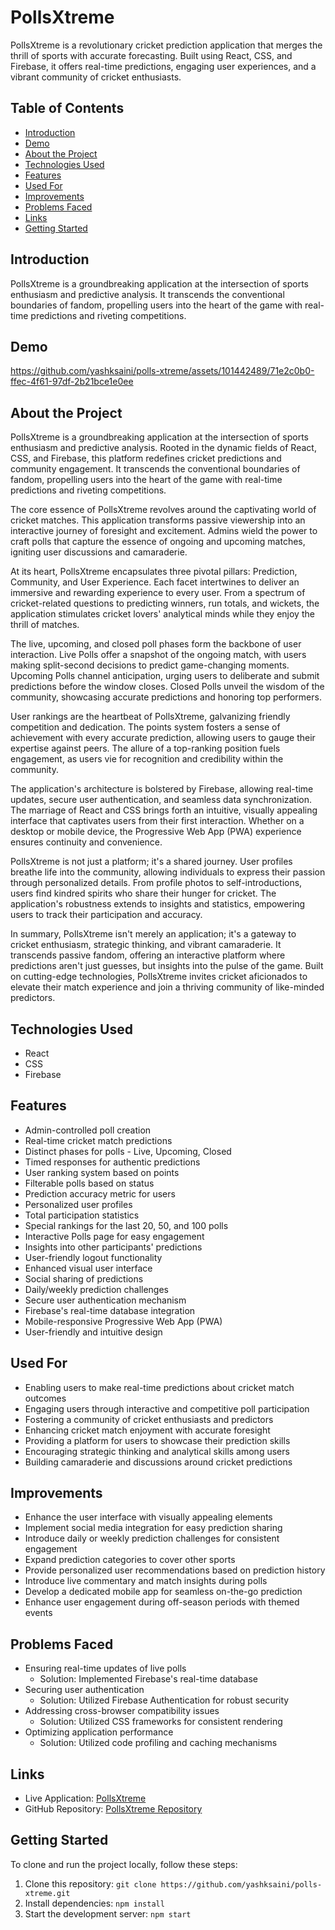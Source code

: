 # PollsXtreme

PollsXtreme is a revolutionary cricket prediction application that merges the thrill of sports with accurate forecasting. Built using React, CSS, and Firebase, it offers real-time predictions, engaging user experiences, and a vibrant community of cricket enthusiasts.

## Table of Contents
- [Introduction](#introduction)
- [Demo](#demo)
- [About the Project](#about-the-project)
- [Technologies Used](#technologies-used)
- [Features](#features)
- [Used For](#used-for)
- [Improvements](#improvements)
- [Problems Faced](#problems-faced)
- [Links](#links)
- [Getting Started](#getting-started)

## Introduction

PollsXtreme is a groundbreaking application at the intersection of sports enthusiasm and predictive analysis. It transcends the conventional boundaries of fandom, propelling users into the heart of the game with real-time predictions and riveting competitions.

## Demo



https://github.com/yashksaini/polls-xtreme/assets/101442489/71e2c0b0-ffec-4f61-97df-2b21bce1e0ee



## About the Project

PollsXtreme is a groundbreaking application at the intersection of sports enthusiasm and predictive analysis. Rooted in the dynamic fields of React, CSS, and Firebase, this platform redefines cricket predictions and community engagement. It transcends the conventional boundaries of fandom, propelling users into the heart of the game with real-time predictions and riveting competitions.
        
The core essence of PollsXtreme revolves around the captivating world of cricket matches. This application transforms passive viewership into an interactive journey of foresight and excitement. Admins wield the power to craft polls that capture the essence of ongoing and upcoming matches, igniting user discussions and camaraderie.
        
At its heart, PollsXtreme encapsulates three pivotal pillars: Prediction, Community, and User Experience. Each facet intertwines to deliver an immersive and rewarding experience to every user. From a spectrum of cricket-related questions to predicting winners, run totals, and wickets, the application stimulates cricket lovers' analytical minds while they enjoy the thrill of matches.
        
The live, upcoming, and closed poll phases form the backbone of user interaction. Live Polls offer a snapshot of the ongoing match, with users making split-second decisions to predict game-changing moments. Upcoming Polls channel anticipation, urging users to deliberate and submit predictions before the window closes. Closed Polls unveil the wisdom of the community, showcasing accurate predictions and honoring top performers.
        
User rankings are the heartbeat of PollsXtreme, galvanizing friendly competition and dedication. The points system fosters a sense of achievement with every accurate prediction, allowing users to gauge their expertise against peers. The allure of a top-ranking position fuels engagement, as users vie for recognition and credibility within the community.
        
The application's architecture is bolstered by Firebase, allowing real-time updates, secure user authentication, and seamless data synchronization. The marriage of React and CSS brings forth an intuitive, visually appealing interface that captivates users from their first interaction. Whether on a desktop or mobile device, the Progressive Web App (PWA) experience ensures continuity and convenience.
        
PollsXtreme is not just a platform; it's a shared journey. User profiles breathe life into the community, allowing individuals to express their passion through personalized details. From profile photos to self-introductions, users find kindred spirits who share their hunger for cricket. The application's robustness extends to insights and statistics, empowering users to track their participation and accuracy.
        
        
In summary, PollsXtreme isn't merely an application; it's a gateway to cricket enthusiasm, strategic thinking, and vibrant camaraderie. It transcends passive fandom, offering an interactive platform where predictions aren't just guesses, but insights into the pulse of the game. Built on cutting-edge technologies, PollsXtreme invites cricket aficionados to elevate their match experience and join a thriving community of like-minded predictors.



## Technologies Used

- React
- CSS
- Firebase

## Features

- Admin-controlled poll creation
- Real-time cricket match predictions
- Distinct phases for polls - Live, Upcoming, Closed
- Timed responses for authentic predictions
- User ranking system based on points
- Filterable polls based on status
- Prediction accuracy metric for users
- Personalized user profiles
- Total participation statistics
- Special rankings for the last 20, 50, and 100 polls
- Interactive Polls page for easy engagement
- Insights into other participants' predictions
- User-friendly logout functionality
- Enhanced visual user interface
- Social sharing of predictions
- Daily/weekly prediction challenges
- Secure user authentication mechanism
- Firebase's real-time database integration
- Mobile-responsive Progressive Web App (PWA)
- User-friendly and intuitive design

## Used For

- Enabling users to make real-time predictions about cricket match outcomes
- Engaging users through interactive and competitive poll participation
- Fostering a community of cricket enthusiasts and predictors
- Enhancing cricket match enjoyment with accurate foresight
- Providing a platform for users to showcase their prediction skills
- Encouraging strategic thinking and analytical skills among users
- Building camaraderie and discussions around cricket predictions

## Improvements

- Enhance the user interface with visually appealing elements
- Implement social media integration for easy prediction sharing
- Introduce daily or weekly prediction challenges for consistent engagement
- Expand prediction categories to cover other sports
- Provide personalized user recommendations based on prediction history
- Introduce live commentary and match insights during polls
- Develop a dedicated mobile app for seamless on-the-go prediction
- Enhance user engagement during off-season periods with themed events

## Problems Faced

- Ensuring real-time updates of live polls
  - Solution: Implemented Firebase's real-time database
- Securing user authentication
  - Solution: Utilized Firebase Authentication for robust security
- Addressing cross-browser compatibility issues
  - Solution: Utilized CSS frameworks for consistent rendering
- Optimizing application performance
  - Solution: Utilized code profiling and caching mechanisms

## Links

- Live Application: [PollsXtreme](https://polls-xtreme.netlify.app/)
- GitHub Repository: [PollsXtreme Repository](https://github.com/yashksaini/polls-xtreme)

## Getting Started

To clone and run the project locally, follow these steps:

1. Clone this repository: `git clone https://github.com/yashksaini/polls-xtreme.git`
2. Install dependencies: `npm install`
3. Start the development server: `npm start`
